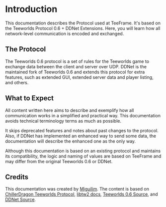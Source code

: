 # Introduction

This documentation describes the Protocol used at TeeFrame. It's based on the Teeworlds Protocol 0.6 + DDNet Extensions. Here, you will learn how all network-level communication is encoded and exchanged.

## The Protocol

The Teeworlds 0.6 protocol is a set of rules for the Teeworlds game to exchange data between the client and server over UDP. DDNet is the maintained fork of Teeworlds 0.6 and extends this protocol for extra features, such as extended GUI, extended server data and player listing, and others.

## What to Expect

All content written here aims to describe and exemplify how all communication works in a simplified and practical way. This documentation avoids technical terminology terms as much as possible.

It skips deprecated features and notes about past changes to the protocol. Also, if DDNet has implemented an enhanced way to send some data, the documentation will describe the enhanced one as the only way.

Although this documentation is based on an existing protocol and maintains its compatibility, the logic and naming of values are based on TeeFrame and may differ from the original Teeworlds 0.6 or DDNet.

## Credits

This documentation was created by [Miguilim](https://github.com/miguilimzero). The content is based on [ChillerDragon Teeworlds Protocol](https://chillerdragon.github.io/teeworlds-protocol/), [libtw2 docs](https://github.com/heinrich5991/libtw2/tree/master/doc), [Teeworlds 0.6 Source](https://github.com/teeworlds/teeworlds/tree/0.6), and [DDNet Source](https://github.com/ddnet/ddnet).